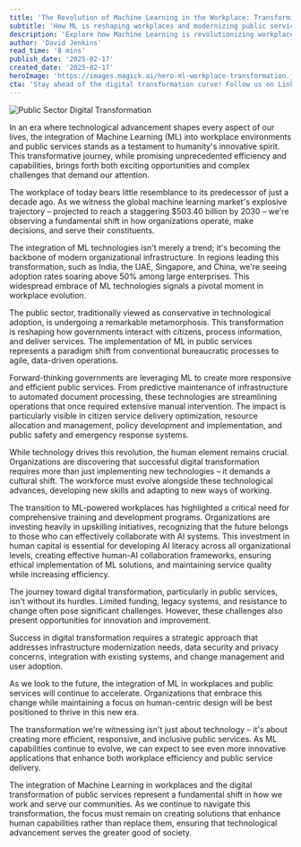 ```yaml
---
title: 'The Revolution of Machine Learning in the Workplace: Transforming Public Services in the Digital Age'
subtitle: 'How ML is reshaping workplaces and modernizing public services'
description: 'Explore how Machine Learning is revolutionizing workplaces and public services, driving unprecedented efficiency and digital transformation. This article examines the $503.40 billion ML market trajectory and its impact on organizational infrastructure, public sector operations, and the crucial balance between technological advancement and human expertise.'
author: 'David Jenkins'
read_time: '8 mins'
publish_date: '2025-02-17'
created_date: '2025-02-17'
heroImage: 'https://images.magick.ai/hero-ml-workplace-transformation.jpg'
cta: 'Stay ahead of the digital transformation curve! Follow us on LinkedIn for the latest insights on Machine Learning in the workplace and public sector innovation.'
---
```


![Public Sector Digital Transformation](https://i.magick.ai/PIXE/1739777292564_magick_img.webp)

In an era where technological advancement shapes every aspect of our lives, the integration of Machine Learning (ML) into workplace environments and public services stands as a testament to humanity's innovative spirit. This transformative journey, while promising unprecedented efficiency and capabilities, brings forth both exciting opportunities and complex challenges that demand our attention.

The workplace of today bears little resemblance to its predecessor of just a decade ago. As we witness the global machine learning market's explosive trajectory – projected to reach a staggering $503.40 billion by 2030 – we're observing a fundamental shift in how organizations operate, make decisions, and serve their constituents.

The integration of ML technologies isn't merely a trend; it's becoming the backbone of modern organizational infrastructure. In regions leading this transformation, such as India, the UAE, Singapore, and China, we're seeing adoption rates soaring above 50% among large enterprises. This widespread embrace of ML technologies signals a pivotal moment in workplace evolution.

The public sector, traditionally viewed as conservative in technological adoption, is undergoing a remarkable metamorphosis. This transformation is reshaping how governments interact with citizens, process information, and deliver services. The implementation of ML in public services represents a paradigm shift from conventional bureaucratic processes to agile, data-driven operations.

Forward-thinking governments are leveraging ML to create more responsive and efficient public services. From predictive maintenance of infrastructure to automated document processing, these technologies are streamlining operations that once required extensive manual intervention. The impact is particularly visible in citizen service delivery optimization, resource allocation and management, policy development and implementation, and public safety and emergency response systems.

While technology drives this revolution, the human element remains crucial. Organizations are discovering that successful digital transformation requires more than just implementing new technologies – it demands a cultural shift. The workforce must evolve alongside these technological advances, developing new skills and adapting to new ways of working.

The transition to ML-powered workplaces has highlighted a critical need for comprehensive training and development programs. Organizations are investing heavily in upskilling initiatives, recognizing that the future belongs to those who can effectively collaborate with AI systems. This investment in human capital is essential for developing AI literacy across all organizational levels, creating effective human-AI collaboration frameworks, ensuring ethical implementation of ML solutions, and maintaining service quality while increasing efficiency.

The journey toward digital transformation, particularly in public services, isn't without its hurdles. Limited funding, legacy systems, and resistance to change often pose significant challenges. However, these challenges also present opportunities for innovation and improvement.

Success in digital transformation requires a strategic approach that addresses infrastructure modernization needs, data security and privacy concerns, integration with existing systems, and change management and user adoption.

As we look to the future, the integration of ML in workplaces and public services will continue to accelerate. Organizations that embrace this change while maintaining a focus on human-centric design will be best positioned to thrive in this new era.

The transformation we're witnessing isn't just about technology – it's about creating more efficient, responsive, and inclusive public services. As ML capabilities continue to evolve, we can expect to see even more innovative applications that enhance both workplace efficiency and public service delivery.

The integration of Machine Learning in workplaces and the digital transformation of public services represent a fundamental shift in how we work and serve our communities. As we continue to navigate this transformation, the focus must remain on creating solutions that enhance human capabilities rather than replace them, ensuring that technological advancement serves the greater good of society.